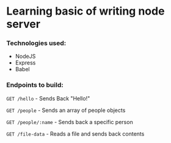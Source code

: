 # Learning basic of writing node server

### Technologies used:
- NodeJS
- Express
- Babel


### Endpoints to build:

`GET /hello` - Sends Back "Hello!"

`GET /people` - Sends an array of people objects

`GET /people/:name` - Sends back a specific person

`GET /file-data` - Reads a file and sends back contents
